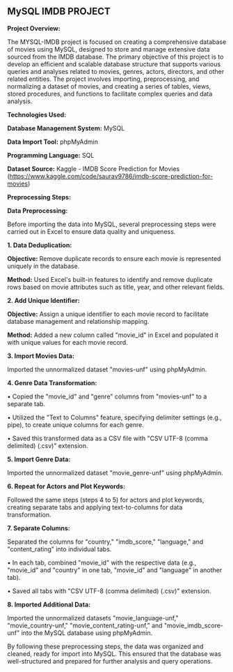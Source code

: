 ## MySQL IMDB PROJECT
**Project Overview:** 

The MYSQL-IMDB project is focused on creating a comprehensive database of movies using MySQL, designed to store and manage extensive data sourced from the IMDB database. The primary objective of this project is to develop an efficient and scalable database structure that supports various queries and analyses related to movies, genres, actors, directors, and other related entities. The project involves importing, preprocessing, and normalizing a dataset of movies, and creating a series of tables, views, stored procedures, and functions to facilitate complex queries and data analysis.

**Technologies Used:**

**Database Management System:** MySQL

**Data Import Tool:** phpMyAdmin

**Programming Language:** SQL

**Dataset Source:** Kaggle - IMDB Score Prediction for Movies (https://www.kaggle.com/code/saurav9786/imdb-score-prediction-for-movies)

**Preprocessing Steps:**

**Data Preprocessing:**

Before importing the data into MySQL, several preprocessing steps were carried out in Excel to ensure data quality and uniqueness.

**1. Data Deduplication:**

**Objective:** Remove duplicate records to ensure each movie is represented uniquely in the database.

**Method:** Used Excel's built-in features to identify and remove duplicate rows based on movie attributes such as title, year, and other relevant fields.

**2. Add Unique Identifier:**

**Objective:** Assign a unique identifier to each movie record to facilitate database management and relationship mapping.

**Method:** Added a new column called "movie_id" in Excel and populated it with unique values for each movie record.

**3. Import Movies Data:**

Imported the unnormalized dataset "movies-unf" using phpMyAdmin.

**4. Genre Data Transformation:**

• Copied the "movie_id" and "genre" columns from "movies-unf" to a separate tab. 

• Utilized the "Text to Columns" feature, specifying delimiter settings (e.g., pipe), to 
create unique columns for each genre. 

• Saved this transformed data as a CSV file with "CSV UTF-8 (comma delimited) 
(.csv)" extension. 

**5. Import Genre Data:**

Imported the unnormalized dataset "movie_genre-unf" using phpMyAdmin. 

**6. Repeat for Actors and Plot Keywords:**

Followed the same steps (steps 4 to 5) for actors and plot keywords, creating separate 
tabs and applying text-to-columns for data transformation.

**7. Separate Columns:**

 Separated the columns for "country," "imdb_score," "language," and "content_rating" 
into individual tabs.

• In each tab, combined "movie_id" with the respective data (e.g., "movie_id" and 
"country" in one tab, "movie_id" and "language" in another tab).

• Saved all tabs with "CSV UTF-8 (comma delimited) (.csv)" extension. 

**8. Imported Additional Data:**

Imported the unnormalized datasets "movie_language-unf," "movie_country-unf," 
"movie_content_rating-unf," and "movie_imdb_score-unf" into the MySQL database 
using phpMyAdmin.

By following these preprocessing steps, the data was organized and cleaned, ready for import into MySQL. This ensured that the database was well-structured and prepared for further analysis and query operations.








